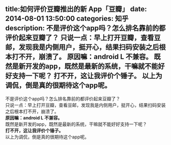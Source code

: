 title:如何评价豆瓣推出的新 App「豆瓣」
date: 2014-08-01   13:50:00 
categories: 知乎 
 description: 不是评价这个app吗？怎么排名靠前的都评价起来豆瓣了？ 只说一点：早上打开豆瓣，查看豆邮，发现我是内侧用户，挺开心，结果扫码安装之后根本打不开，崩溃了。 原因嘛：android L 不兼容。 既然是新开发的app，既然是最新的系统，干嘛就不能好好支持一下呢？ 打不开，这让我评价个锤子。 以上为调侃，倒是真的很期待这个app呢。
  --- 
 不是评价这个app吗？怎么排名靠前的都评价起来豆瓣了？  
只说一点：早上打开豆瓣，查看豆邮，发现我是内侧用户，挺开心，结果扫码安装之后根本打不开，崩溃了。  
**原因嘛：android L 不兼容。**  
既然是新开发的app，既然是最新的系统，干嘛就不能好好支持一下呢？  
**打不开，这让我评价个锤子。**  
以上为调侃，倒是真的很期待这个app呢。